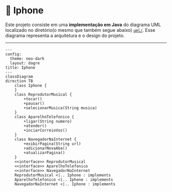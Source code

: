 # 📱 Iphone

Este projeto consiste em uma **implementação em Java** do diagrama UML localizado no diretório(o mesmo que também segue abaixo) [`uml/`](uml/). Esse diagrama representa a arquitetura e o design do projeto.

---

```mermaid
---
config:
  theme: neo-dark
  layout: dagre
title: Iphone
---
classDiagram
direction TB
    class Iphone {
    }
    class ReprodutorMusical {
	    +tocar()
	    +pausar()
	    +selecionarMusica(String musica)
    }
    class AparelhoTelefonico {
	    +ligar(String numero)
	    +atender()
	    +inciarCorreioVoz()
    }
    class NavegadorNaInternet {
	    +exibirPagina(String url)
	    +adicionarNovaAba()
	    +atualizarPagina()
    }
	<<interface>> ReprodutorMusical
	<<interface>> AparelhoTelefonico
	<<interface>> NavegadorNaInternet
    ReprodutorMusical <|.. Iphone : implements
    AparelhoTelefonico <|.. Iphone : implements
    NavegadorNaInternet <|.. Iphone : implements

